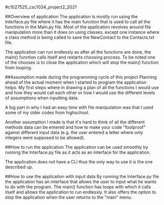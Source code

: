 #c1027525_csc1034_project2_2021

##Overview of application
The application is mostly run using the Interface.py file where it has the main
function that is used to call all the functions in the Main.py file. Most of the application
revolves around file manipulation more than it does on using classes, except one instance
where a class method is being called to save the NewContact to the Contacts.txt file.

The application can run endlessly as after all the functions are done, the main()
function calls itself and restarts choosing process. To be noted one of the chooses is
to close the application which will stop the main() function from looping.

##Assumption made during the programming cycle of this project
Planning ahead of the actual moment when I started to program the application helps.
My first steps where in drawing a plan of all the functions I would use and how they
would call each other or how I would use the different levels of assumptions  when inputting
data.

A big part in why I had an easy time with file manipulation was that I used some of my
older codes from highschool.

Another assumption I made is that it's hard to think of all the different methods data
can be entered and how to make your code "foolproof" against different input data
(e.g. the user entered a letter where only integers were supposed to be allowed).

##How to run the application
The application can be used smoothly by running the Interface.py file as it acts as an
interface for the application.

The application does not have a CLI thus the only way to use it is the one described up.

##How to use the application with input data
By running the Interface.py file the application has an interface that allows the user to
input what he wants to do with the program. The main() function has loops with
which it calls itself and allows the application to run endlessly. It also offers the
option to stop the application when the user returns to the "main" menu.